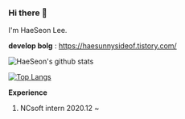 ### Hi there 👋
I'm HaeSeon Lee.

**develop bolg** : https://haesunnysideof.tistory.com/


![HaeSeon's github stats](https://github-readme-stats.vercel.app/api?username=HaeSeon&show_icons=true)

[![Top Langs](https://github-readme-stats.vercel.app/api/top-langs/?username=HaeSeon&layout=compact)](https://github.com/HaeSeon/github-readme-stats)

**Experience**
1. NCsoft intern 2020.12 ~ 

<!--
**HaeSeon/haeseon** is a ✨ _special_ ✨ repository because its `README.md` (this file) appears on your GitHub profile.

Here are some ideas to get you started:

- 🔭 I’m currently working on cafe.
- 🌱 I’m currently learning ...
- 👯 I’m looking to collaborate on ...
- 🤔 I’m looking for help with ...
- 💬 Ask me about ...
- 📫 How to reach me: ...
- 😄 Pronouns: ...
- ⚡ Fun fact: extremly cute
-->

